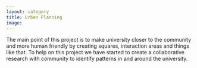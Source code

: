 ```yaml
---
layout: category
title: Urban Planning
image: 
---
```

The main point of this project is to make university closer to the community and more human friendly by creating squares, interaction areas and things like that. To help on this project we have started to create a collaborative research with community to identify patterns in and around the university.